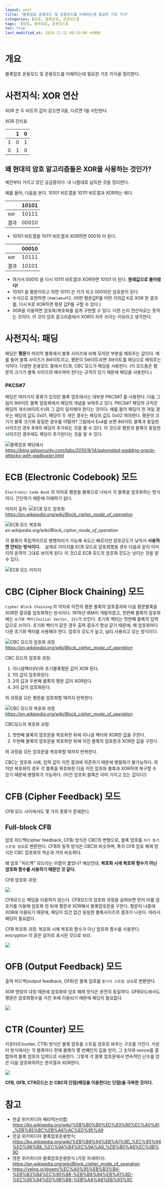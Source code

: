 ```yaml
---
layout: post
title: "블록암호 운용모드 및 운용모드를 이해하는데 필요한 기초 지식"
categories: [암호, 블록암호, 운용모드]
tags:  [암호, 블록암호, 운용모드]
toc: true
last_modified_at: 2024-12-12 09:33:00 +0900
---
```


# 개요
블록암호 운용모드 및 운용모드를 이해하는데 필요한 기초 지식을 정리한다. 

# 사전지식: XOR 연산
XOR 은 두 비트의 값이 같으면 0을, 다르면 1을 리턴한다.

XOR 진리표


|   | 1 | 0 |
|---|---|---|
| 1 | 0 | 1 |
| 0 | 1 | 0 |


## 왜 현대의 암호 알고리즘들은 XOR을 사용하는 것인가? 
예전부터 가지고 있던 궁금증이다. 내 나름대로 납득한 것을 정리한다. 

예를 들어, 다음을 본다. 10101 비트열을 10111 비트열과 XOR하는 예다. 

|  |10101|
|--|-----|
|xor|10111|
|결과|00010| 

- 10101 비트열을 10111 비트열과 XOR하면 00010 이 된다. 


|  |00010|
|--|-----|
|xor|10111|
|결과|10101| 


- 여기서 00010 을 다시 10111 비트열과 XOR하면 10101 이 된다. **원래값으로 돌아왔다!** 
- 10101 을 평문이라고 하면 10111 은 키가 되고 00010은 암호문이 된다.
- 수식으로 표현하면 `(P⊕K)⊕K=P`다. (어떤 평문값P를 어떤 키의값 K로 XOR 한 결과를, 다시 K로 XOR하면 평문 값P를 구할 수 있다.)
- XOR을 이용하면 암호화/복호화를 쉽게 구현할 수 있다. 다른 논리 연산자로는 못하는 것이다. 이 것이 암호 알고리즘에서 XOR이 자주 쓰이는 이유라고 생각한다. 

# 사전지식: 패딩
패딩은 **평문**의 마지막 블록에서 블록 사이즈에 비해 모자란 부분을 채워주는 값이다. 예를 들어 블록 사이즈가 8바이트이고, 평문이 5바이트라면 3바이트를 패딩으로 채워주는 식이다. 다양한 운용모드 중에서 ECB, CBC 모드가 패딩을 사용한다. (이 모드들은 평문의 크기가 블록 사이즈의 배수여야 한다는 규칙이 있기 때문에 패딩을 사용한다.)

### PKCS#7
패딩은 여러가지 종류가 있지만 블록 암호에서는 대부분 PKCS#7 를 사용한다. 다음 그림이 8바이트 블록 암호화에서 패딩의 개념을 보여주고 있다. PKCS#7 패딩의 규칙은 패딩의 개수(바이트수)와 그 값이 일치해야 한다는 것이다. 예를 들어 패딩이 한 개일 경우는 패딩의 값도 0x01, 패딩이 두 개인 경우는 패딩의 값도 0x02 여야한다. 평문의 크기가 블록 크기와 동일한 경우를 어떨까? 그림에서 Ex4를 보면 8바이트 블록과 동일한 사이즈인 경우 8개의 패딩이 추가되는 것을 볼 수 있다. 이 것으로 평문과 블록이 동일한 사이즈인 경우에도 패딩이 추가된다는 것을 알 수 있다. 


![블록암호 패딩예시](/images/block-cipher-padding-example.png)  
*https://blog.gdssecurity.com/labs/2010/9/14/automated-padding-oracle-attacks-with-padbuster.html*



# ECB (Electronic Codebook) 모드 
`Electronic Code Book` 의 약자로 평문을 블록으로 나눠서 각 블록을 암호화하는 방식이다. 간단하기 때문에 이해하기 쉽다. 

이미지 출처: 
![ECB 모드 암호화](/images/Ecb_encryption.png)  
*https://en.wikipedia.org/wiki/Block_cipher_mode_of_operation*

![ECB 모드 복호화](/images/Ecb_decryption.png)  
*en.wikipedia.org/wiki/Block_cipher_mode_of_operation*

각 블록이 독립적이므로 병행처리가 가능해 속도는 빠르지만 암호강도가 낮아서 **사용하면 안되는 방식이다.**　실제로 이미지를 ECB 모드로 암호화했을 경우 다음과 같이 이미지의 윤곽이 그대로 보이게 된다. 이 것으로 ECB 모드의 암호화 강도는 낮다는 것을 알 수 있다. 

![ECB 모드 이미지](/images/Tux_ecb.jpg)


# CBC (Cipher Block Chaining) 모드 

`Cipher Block Chaining` 의 약자로 이전의 평문 블록의 암호결과와 다음 평문블록을 XOR한 결과를 암호화하는 방식이다. 1976년 IBM이 개발하였고, 첫번째 블록의 암호화에는 `초기화 벡터(Initial Vector, IV)`가 쓰인다. 초기화 벡터는 첫번째 블록의 입력 값으로 쓰이다.  초기화 벡터가 같은 경우 출력 결과가 항상 같기 때문에, 매 암호화마다 다른 초기화 벡터를 사용해야 한다. 암호의 강도가 높고, 널리 사용되고 있는 방식이다. 

![CBC 모드의 암호화 과정](/images/Cbc_encryption.png)  
*https://en.wikipedia.org/wiki/Block_cipher_mode_of_operation*

CBC 모드의 암호화 과정: 
1. 이니셜벡터(IV)와 초기블록평문 값이 XOR 된다. 
2. 1의 값이 암호화된다. 
3. 2의 값과 두번째 블록의 평문 값이 XOR된다. 
4. 3이 값이 암호화된다. 

위 과정을 모든 평문을 암호화할 때까지 반복한다.

![CBC 모드의 복호화 과정](/images/Cbc_decryption.png)  
*https://en.wikipedia.org/wiki/Block_cipher_mode_of_operation*

CBC모드의 복호화 과정:
1. 첫번째 블록의 암호문을 복호화한 뒤에 이니셜 벡터와 XOR한 값을 구한다. 
2. 두번째 블록의 암호문을 복호화한 뒤에 이전 블록의 암호문과 XOR한 값을 구한다. 


위 과정을 모든 암호문을 복호화할 때까지 반복한다.

CBC는 암호화 시에, 입력 값이 이전 결과에 의존하기 때문에 병렬화가 불가능하다. 하지만 복호화의 경우 각 블록을 복호화한 다음 이전 암호화 블록과 XOR하여 복구할 수 있기 때문에 병렬화가 가능하다. (이전 암호화 블록은 이미 가지고 있는 값이다!)


# CFB (Cipher Feedback) 모드
CFB 모드 사이에서도 몇 가지 종류가 존재한다. 

## Full-block CFB
암호 피드백(cipher feedback, CFB) 방식은 CBC의 변형으로, 블록 암호를 `자기 동기 스트림 암호`로 변환한다. CFB의 동작 방식은 CBC와 비슷하며, 특히 CFB 암호 해제 방식은 CBC 암호화의 역순과 거의 비슷하다.

왜 암호 "피드백" 모드라는 이름이 붙었나? 예상컨대, **복호화 시에 복호화 함수가 아닌 암호화 함수를 사용하기 때문인 것 같다.**

CFB 암호화 과정: 

![](/images/CFB_encryption.png)

CFB모드는 패딩을 이용하지 않는다. CFB모드의 암호화 과정을 살펴보면  먼저 IV를 암호키를 이용해 암호화 한 뒤에 평문과 XOR해서 블록암호문을 구한다. 평문이 나중에 XOR에 이용되기 때문에, 패딩이 있건 없건 동일한 블록사이즈의 결과가 나온다. 따라서 패딩이 필요없다. 


CFB 복호화 과정: 복호화 시에 복호화 함수가 아닌 암호화 함수를 사용한다. encryption 이 굵은 글자로 표시된 것으로 보라. 

![](/images/CFB_decryption.png)


# OFB (Output Feedback) 모드 

출력 피드백(output feedback, OFB)은 블록 암호를 `동기식 스트림 암호`로 변환한다.

XOR 명령의 대칭 때문에 암호화와 암호 해제 방식은 완전히 동일하다. OFB모드에서도 평문은 암호화함수를 거친 후에 이용되기 때문에 패딩이 필요없다. 

![](/images/OFB_encryption_decryption.png)


# CTR (Counter) 모드
카운터(Counter, CTR) 방식은 블록 암호를 스트림 암호로 바꾸는 구조를 가진다. 카운터 방식에서는 각 블록마다 현재 블록이 몇 번째인지 값을 얻어, 그 숫자와 nonce를 결합하여 블록 암호의 입력으로 사용한다. 그렇게 각 블록 암호문에서 연속적인 난수를 얻은 다음 암호화하려는 문자열과 XOR한다.

![](/images/CTR_encryption_decryption.png)

**CFB, OFB, CTR모드는 는 CBC의 단점(패딩을 이용한다는 단점)을 극복한 것이다.**



# 참고 
- 한글 위키피디아 배타적논리합: https://ko.wikipedia.org/wiki/%EB%B0%B0%ED%83%80%EC%A0%81_%EB%85%BC%EB%A6%AC%ED%95%A9
- 한글 위키피디아 블록암호운용방식: https://ko.wikipedia.org/wiki/%EB%B8%94%EB%A1%9D_%EC%95%94%ED%98%B8_%EC%9A%B4%EC%9A%A9_%EB%B0%A9%EC%8B%9D
- 영문 위키피디아 블록암호운용방식 (가장 자세하다): https://en.wikipedia.org/wiki/Block_cipher_mode_of_operation
- https://velog.io/@sem/%EC%A0%95%EB%B3%B4-%EB%B3%B4%EC%95%88-%EB%B8%94%EB%A1%9D-%EC%95%94%ED%98%B8-%EB%AA%A8%EB%93%9C